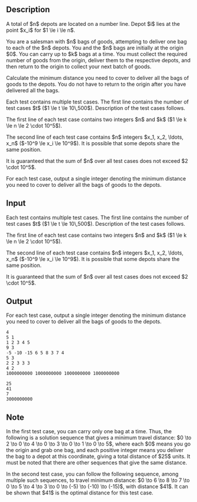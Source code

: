 ## Description

<div><p>A total of $n$ depots are located on a number line. Depot $i$ lies at the point $x_i$ for $1 \le i \le n$.</p><p>You are a salesman with $n$ bags of goods, attempting to deliver one bag to each of the $n$ depots. You and the $n$ bags are initially at the origin $0$. You can carry up to $k$ bags at a time. You must collect the required number of goods from the origin, deliver them to the respective depots, and then return to the origin to collect your next batch of goods.</p><p>Calculate the minimum distance you need to cover to deliver all the bags of goods to the depots. You do <span class="tex-font-style-bf">not</span> have to return to the origin after you have delivered all the bags.</p></div><div class="input-specification"><p>Each test contains multiple test cases. The first line contains the number of test cases $t$ ($1 \le t \le 10\,500$). Description of the test cases follows.</p><p>The first line of each test case contains two integers $n$ and $k$ ($1 \le k \le n \le 2 \cdot 10^5$).</p><p>The second line of each test case contains $n$ integers $x_1, x_2, \ldots, x_n$ ($-10^9 \le x_i \le 10^9$). It is possible that some depots share the same position.</p><p>It is guaranteed that the sum of $n$ over all test cases does not exceed $2 \cdot 10^5$.</p></div><div class="output-specification"><p>For each test case, output a single integer denoting the minimum distance you need to cover to deliver all the bags of goods to the depots. </p></div>

## Input

<p>Each test contains multiple test cases. The first line contains the number of test cases $t$ ($1 \le t \le 10\,500$). Description of the test cases follows.</p><p>The first line of each test case contains two integers $n$ and $k$ ($1 \le k \le n \le 2 \cdot 10^5$).</p><p>The second line of each test case contains $n$ integers $x_1, x_2, \ldots, x_n$ ($-10^9 \le x_i \le 10^9$). It is possible that some depots share the same position.</p><p>It is guaranteed that the sum of $n$ over all test cases does not exceed $2 \cdot 10^5$.</p>

## Output

<p>For each test case, output a single integer denoting the minimum distance you need to cover to deliver all the bags of goods to the depots. </p>





```input1
4
5 1
1 2 3 4 5
9 3
-5 -10 -15 6 5 8 3 7 4
5 3
2 2 3 3 3
4 2
1000000000 1000000000 1000000000 1000000000
```




```output1
25
41
7
3000000000
```



## Note

<p>In the first test case, you can carry only one bag at a time. Thus, the following is a solution sequence that gives a minimum travel distance: $0 \to 2 \to 0 \to 4 \to 0 \to 3 \to 0 \to 1 \to 0 \to 5$, where each $0$ means you go the origin and grab one bag, and each positive integer means you deliver the bag to a depot at this coordinate, giving a total distance of $25$ units. It must be noted that there are other sequences that give the same distance.</p><p>In the second test case, you can follow the following sequence, among multiple such sequences, to travel minimum distance: $0 \to 6 \to 8 \to 7 \to 0 \to 5 \to 4 \to 3 \to 0 \to (-5) \to (-10) \to (-15)$, with distance $41$. It can be shown that $41$ is the optimal distance for this test case.</p>
